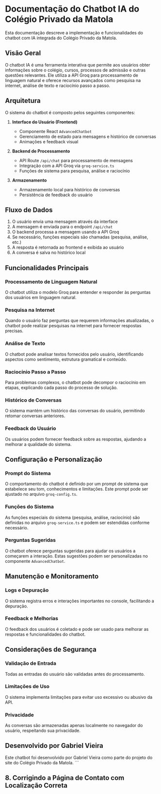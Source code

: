 # Documentação do Chatbot IA do Colégio Privado da Matola

Esta documentação descreve a implementação e funcionalidades do chatbot com IA integrada do Colégio Privado da Matola.

## Visão Geral

O chatbot IA é uma ferramenta interativa que permite aos usuários obter informações sobre o colégio, cursos, processos de admissão e outras questões relevantes. Ele utiliza a API Groq para processamento de linguagem natural e oferece recursos avançados como pesquisa na internet, análise de texto e raciocínio passo a passo.

## Arquitetura

O sistema do chatbot é composto pelos seguintes componentes:

1. **Interface do Usuário (Frontend)**
   - Componente React `AdvancedChatbot`
   - Gerenciamento de estado para mensagens e histórico de conversas
   - Animações e feedback visual

2. **Backend de Processamento**
   - API Route `/api/chat` para processamento de mensagens
   - Integração com a API Groq via `groq-service.ts`
   - Funções de sistema para pesquisa, análise e raciocínio

3. **Armazenamento**
   - Armazenamento local para histórico de conversas
   - Persistência de feedback do usuário

## Fluxo de Dados

1. O usuário envia uma mensagem através da interface
2. A mensagem é enviada para o endpoint `/api/chat`
3. O backend processa a mensagem usando a API Groq
4. Se necessário, funções especiais são chamadas (pesquisa, análise, etc.)
5. A resposta é retornada ao frontend e exibida ao usuário
6. A conversa é salva no histórico local

## Funcionalidades Principais

### Processamento de Linguagem Natural
O chatbot utiliza o modelo Groq para entender e responder às perguntas dos usuários em linguagem natural.

### Pesquisa na Internet
Quando o usuário faz perguntas que requerem informações atualizadas, o chatbot pode realizar pesquisas na internet para fornecer respostas precisas.

### Análise de Texto
O chatbot pode analisar textos fornecidos pelo usuário, identificando aspectos como sentimento, estrutura gramatical e conteúdo.

### Raciocínio Passo a Passo
Para problemas complexos, o chatbot pode decompor o raciocínio em etapas, explicando cada passo do processo de solução.

### Histórico de Conversas
O sistema mantém um histórico das conversas do usuário, permitindo retomar conversas anteriores.

### Feedback do Usuário
Os usuários podem fornecer feedback sobre as respostas, ajudando a melhorar a qualidade do sistema.

## Configuração e Personalização

### Prompt do Sistema
O comportamento do chatbot é definido por um prompt de sistema que estabelece seu tom, conhecimentos e limitações. Este prompt pode ser ajustado no arquivo `groq-config.ts`.

### Funções do Sistema
As funções especiais do sistema (pesquisa, análise, raciocínio) são definidas no arquivo `groq-service.ts` e podem ser estendidas conforme necessário.

### Perguntas Sugeridas
O chatbot oferece perguntas sugeridas para ajudar os usuários a começarem a interação. Estas sugestões podem ser personalizadas no componente `AdvancedChatbot`.

## Manutenção e Monitoramento

### Logs e Depuração
O sistema registra erros e interações importantes no console, facilitando a depuração.

### Feedback e Melhorias
O feedback dos usuários é coletado e pode ser usado para melhorar as respostas e funcionalidades do chatbot.

## Considerações de Segurança

### Validação de Entrada
Todas as entradas do usuário são validadas antes do processamento.

### Limitações de Uso
O sistema implementa limitações para evitar uso excessivo ou abusivo da API.

### Privacidade
As conversas são armazenadas apenas localmente no navegador do usuário, respeitando sua privacidade.

## Desenvolvido por Gabriel Vieira

Este chatbot foi desenvolvido por Gabriel Vieira como parte do projeto do site do Colégio Privado da Matola.
\`\`\`

## 8. Corrigindo a Página de Contato com Localização Correta
